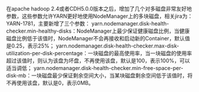 在apache hadoop 2.4或者CDH5.0.0版本之后，增加了几个对多磁盘非常友好地参数，这些参数允许YARN更好地使用NodeManager上的多块磁盘，相关jira为：YARN-1781，主要新增了三个参数：
yarn.nodemanager.disk-health-checker.min-healthy-disks：NodeManager上最少保证健康磁盘比例，当健康磁盘比例低于该值时，NodeManager不会再接收和启动新的Container，默认值是0.25，表示25%；
yarn.nodemanager.disk-health-checker.max-disk-utilization-per-disk-percentage：一块磁盘的最高使用率，当一块磁盘的使用率超过该值时，则认为该盘为坏盘，不再使用该盘，默认是100，表示100%，可以适当调低；
yarn.nodemanager.disk-health-checker.min-free-space-per-disk-mb：一块磁盘最少保证剩余空间大小，当某块磁盘剩余空间低于该值时，将不再使用该盘，默认是0，表示0MB。